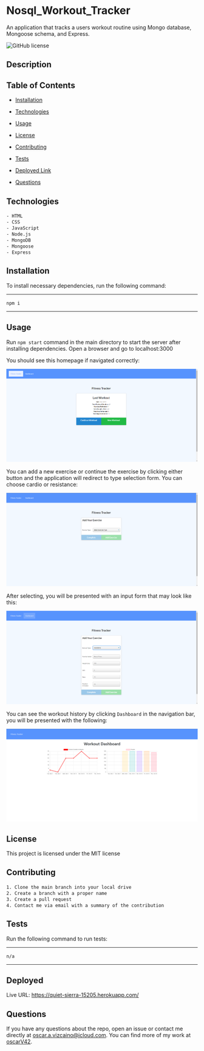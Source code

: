 # Nosql_Workout_Tracker

An application that tracks a users workout routine using Mongo database, Mongoose schema, and Express.

![GitHub license](https://img.shields.io/badge/license-MIT-yellow.svg)

## Description

## Table of Contents

- [Installation](#installation)

- [Technologies](#technologies)

- [Usage](#usage)

- [License](#license)

- [Contributing](#contributing)

- [Tests](#tests)

- [Deployed Link](#deployed)

- [Questions](#questions)

## Technologies

    - HTML
    - CSS
    - JavaScript
    - Node.js
    - MongoDB
    - Mongoose
    - Express

## Installation

To install necessary dependencies, run the following command:

---

    npm i

---

## Usage

Run `npm start` command in the main directory to start the server after installing dependencies. Open a browser and go to localhost:3000

You should see this homepage if navigated correctly:

![homepage](assets/images/WorkoutTrackerHome.PNG)

You can add a new exercise or continue the exercise by clicking either button and the application will redirect to type selection form. You can choose cardio or resistance:

![SelectionForm](assets/images/WorkoutTrackerNewWorkout.PNG)

After selecting, you will be presented with an input form that may look like this:

![WorkoutForm](assets\images\WorkoutTrackerForm.PNG)

You can see the workout history by clicking `Dashboard` in the navigation bar, you will be presented with the following:

![Dashboard](assets\images\WorkoutTrackerDash.PNG)

## License

This project is licensed under the MIT license

## Contributing

    1. Clone the main branch into your local drive
    2. Create a branch with a proper name
    3. Create a pull request
    4. Contact me via email with a summary of the contribution

## Tests

Run the following command to run tests:

---

    n/a

---

## Deployed

Live URL: https://quiet-sierra-15205.herokuapp.com/

## Questions

If you have any questions about the repo, open an issue or contact me directly at oscar.a.vizcaino@icloud.com. You can find more of my work at
[oscarV42](https://github.com/oscarV42/).
